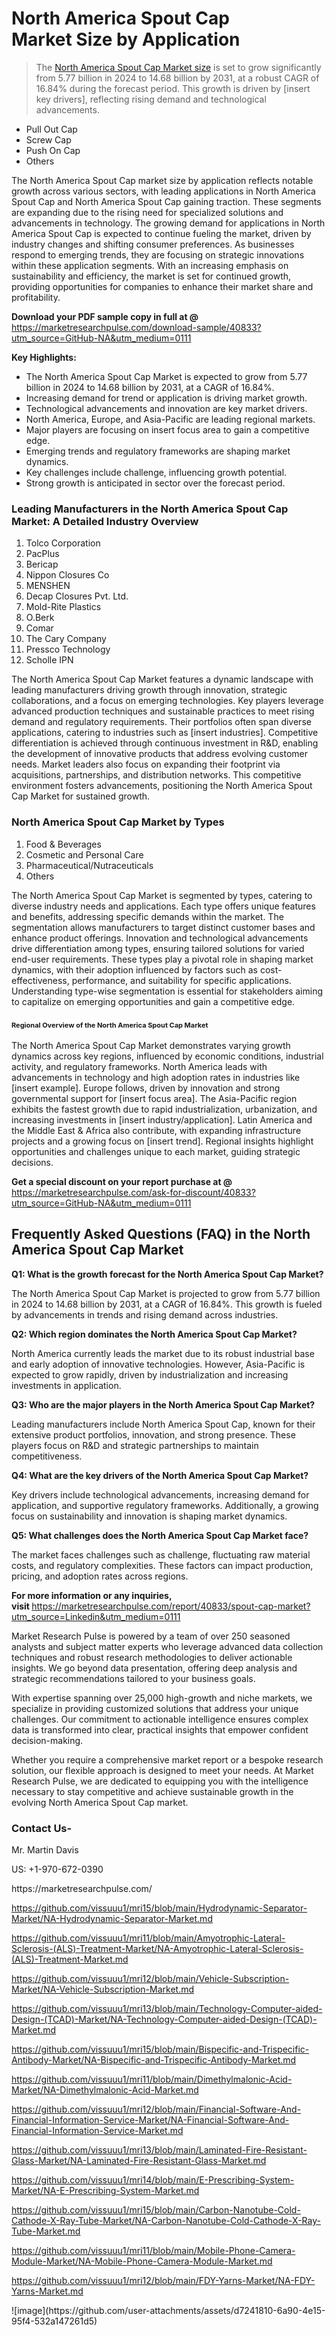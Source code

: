 <h1>North America Spout Cap Market&nbsp;Size by Application</h1><blockquote><p>The <a href="https://marketresearchpulse.com/download-sample/40833?utm_source=GitHub-NA&amp;utm_medium=0111">North America Spout Cap Market size</a> is set to grow significantly from 5.77 billion in 2024 to 14.68 billion by 2031, at a robust CAGR of 16.84% during the forecast period. This growth is driven by [insert key drivers], reflecting rising demand and technological advancements.</p></blockquote><ul><li>Pull Out Cap<li> Screw Cap<li> Push On Cap<li> Others</li></ul><p>The North America Spout Cap market size by application reflects notable growth across various sectors, with leading applications in North America Spout Cap and North America Spout Cap gaining traction. These segments are expanding due to the rising need for specialized solutions and advancements in technology. The growing demand for applications in North America Spout Cap is expected to continue fueling the market, driven by industry changes and shifting consumer preferences. As businesses respond to emerging trends, they are focusing on strategic innovations within these application segments. With an increasing emphasis on sustainability and efficiency, the market is set for continued growth, providing opportunities for companies to enhance their market share and profitability.</p><p><strong>Download your PDF sample copy in full at @ </strong><a href="https://marketresearchpulse.com/download-sample/40833?utm_source=GitHub-NA&amp;utm_medium=0111">https://marketresearchpulse.com/download-sample/40833?utm_source=GitHub-NA&amp;utm_medium=0111</a></p><p><strong>Key Highlights: </strong></p><ul><li>The North America Spout Cap Market is expected to grow from 5.77 billion in 2024 to 14.68 billion by 2031, at a CAGR of 16.84%.</li><li>Increasing demand for trend or application is driving market growth.</li><li>Technological advancements and innovation are key market drivers.</li><li>North America, Europe, and Asia-Pacific are leading regional markets.</li><li>Major players are focusing on insert focus area to gain a competitive edge.</li><li>Emerging trends and regulatory frameworks are shaping market dynamics.</li><li>Key challenges include challenge, influencing growth potential.</li><li>Strong growth is anticipated in sector over the forecast period.</li></ul><h3>Leading Manufacturers in the North America Spout Cap Market: A Detailed Industry Overview</h3><ol><li>Tolco Corporation</li><li>PacPlus</li><li>Bericap</li><li>Nippon Closures Co</li><li>MENSHEN</li><li>Decap Closures Pvt. Ltd.</li><li>Mold-Rite Plastics</li><li>O.Berk</li><li>Comar</li><li>The Cary Company</li><li>Pressco Technology</li><li>Scholle IPN</li></ol><div class="flex max-w-full flex-col flex-grow"><div class="min-h-8 text-message flex w-full flex-col items-end gap-2 whitespace-normal break-words [.text-message+&amp;]:mt-5" dir="auto" data-message-author-role="assistant" data-message-id="fd8432e4-4910-450d-b182-61b7bfb0a01f" data-message-model-slug="gpt-4o"><div class="flex w-full flex-col gap-1 empty:hidden first:pt-[3px]"><div class="markdown prose w-full break-words dark:prose-invert light"><p>The North America Spout Cap Market features a dynamic landscape with leading manufacturers driving growth through innovation, strategic collaborations, and a focus on emerging technologies. Key players leverage advanced production techniques and sustainable practices to meet rising demand and regulatory requirements. Their portfolios often span diverse applications, catering to industries such as [insert industries]. Competitive differentiation is achieved through continuous investment in R&amp;D, enabling the development of innovative products that address evolving customer needs. Market leaders also focus on expanding their footprint via acquisitions, partnerships, and distribution networks. This competitive environment fosters advancements, positioning the North America Spout Cap Market for sustained growth.</p></div></div></div></div><h3>North America Spout Cap Market by Types</h3><ol><li>Food & Beverages<li> Cosmetic and Personal Care<li> Pharmaceutical/Nutraceuticals<li> Others</li></ol><div class="flex max-w-full flex-col flex-grow"><div class="min-h-8 text-message flex w-full flex-col items-end gap-2 whitespace-normal break-words [.text-message+&amp;]:mt-5" dir="auto" data-message-author-role="assistant" data-message-id="084470be-0bb7-4664-bddf-5156b4f41249" data-message-model-slug="gpt-4o-mini"><div class="flex w-full flex-col gap-1 empty:hidden first:pt-[3px]"><div class="markdown prose w-full break-words dark:prose-invert light"><p>The North America Spout Cap Market is segmented by types, catering to diverse industry needs and applications. Each type offers unique features and benefits, addressing specific demands within the market. The segmentation allows manufacturers to target distinct customer bases and enhance product offerings. Innovation and technological advancements drive differentiation among types, ensuring tailored solutions for varied end-user requirements. These types play a pivotal role in shaping market dynamics, with their adoption influenced by factors such as cost-effectiveness, performance, and suitability for specific applications. Understanding type-wise segmentation is essential for stakeholders aiming to capitalize on emerging opportunities and gain a competitive edge.</p></div></div></div></div><h3><span style="font-size: 11px;">Regional Overview of the North America Spout Cap Market</span></h3><div class="flex max-w-full flex-col flex-grow"><div class="min-h-8 text-message flex w-full flex-col items-end gap-2 whitespace-normal break-words [.text-message+&amp;]:mt-5" dir="auto" data-message-author-role="assistant" data-message-id="e9038762-ce64-4e30-91c9-9bd413514231" data-message-model-slug="gpt-4o-mini"><div class="flex w-full flex-col gap-1 empty:hidden first:pt-[3px]"><div class="markdown prose w-full break-words dark:prose-invert light"><p>The North America Spout Cap Market demonstrates varying growth dynamics across key regions, influenced by economic conditions, industrial activity, and regulatory frameworks. North America leads with advancements in technology and high adoption rates in industries like [insert example]. Europe follows, driven by innovation and strong governmental support for [insert focus area]. The Asia-Pacific region exhibits the fastest growth due to rapid industrialization, urbanization, and increasing investments in [insert industry/application]. Latin America and the Middle East &amp; Africa also contribute, with expanding infrastructure projects and a growing focus on [insert trend]. Regional insights highlight opportunities and challenges unique to each market, guiding strategic decisions.</p></div></div></div></div><p><strong>Get a special discount on your report purchase at @ </strong><a href="https://marketresearchpulse.com/ask-for-discount/40833?utm_source=GitHub-NA&amp;utm_medium=0111">https://marketresearchpulse.com/ask-for-discount/40833?utm_source=GitHub-NA&amp;utm_medium=0111</a></p><h2>Frequently Asked Questions (FAQ) in the North America Spout Cap Market</h2><p><strong>Q1: What is the growth forecast for the North America Spout Cap Market?</strong></p><p>The North America Spout Cap Market is projected to grow from 5.77 billion in 2024 to 14.68 billion by 2031, at a CAGR of 16.84%. This growth is fueled by advancements in trends and rising demand across industries.</p><p><strong>Q2: Which region dominates the North America Spout Cap Market?</strong></p><p>North America currently leads the market due to its robust industrial base and early adoption of innovative technologies. However, Asia-Pacific is expected to grow rapidly, driven by industrialization and increasing investments in application.</p><p><strong>Q3: Who are the major players in the North America Spout Cap Market?</strong></p><p>Leading manufacturers include North America Spout Cap, known for their extensive product portfolios, innovation, and strong presence. These players focus on R&amp;D and strategic partnerships to maintain competitiveness.</p><p><strong>Q4: What are the key drivers of the North America Spout Cap Market?</strong></p><p>Key drivers include technological advancements, increasing demand for application, and supportive regulatory frameworks. Additionally, a growing focus on sustainability and innovation is shaping market dynamics.</p><p><strong>Q5: What challenges does the North America Spout Cap Market face?</strong></p><p>The market faces challenges such as challenge, fluctuating raw material costs, and regulatory complexities. These factors can impact production, pricing, and adoption rates across regions.</p><p><strong>For more information or any inquiries, visit&nbsp;</strong><a href="https://marketresearchpulse.com/report/40833/spout-cap-market?utm_source=Linkedin&utm_medium=0111">https://marketresearchpulse.com/report/40833/spout-cap-market?utm_source=Linkedin&utm_medium=0111</a></p><p>Market Research Pulse is powered by a team of over 250 seasoned analysts and subject matter experts who leverage advanced data collection techniques and robust research methodologies to deliver actionable insights. We go beyond data presentation, offering deep analysis and strategic recommendations tailored to your business goals.</p><p>With expertise spanning over 25,000 high-growth and niche markets, we specialize in providing customized solutions that address your unique challenges. Our commitment to actionable intelligence ensures complex data is transformed into clear, practical insights that empower confident decision-making.</p><p>Whether you require a comprehensive market report or a bespoke research solution, our flexible approach is designed to meet your needs. At Market Research Pulse, we are dedicated to equipping you with the intelligence necessary to stay competitive and achieve sustainable growth in the evolving North America Spout Cap market.</p><h3><strong>Contact Us-</strong></h3><p>Mr. Martin Davis</p><p>US: +1-970-672-0390</p><p>https://marketresearchpulse.com/</p><p><a href="https://github.com/vissuuu1/mri15/blob/main/Hydrodynamic-Separator-Market/NA-Hydrodynamic-Separator-Market.md">https://github.com/vissuuu1/mri15/blob/main/Hydrodynamic-Separator-Market/NA-Hydrodynamic-Separator-Market.md</a></p><p><a href="https://github.com/vissuuu1/mri11/blob/main/Amyotrophic-Lateral-Sclerosis-(ALS)-Treatment-Market/NA-Amyotrophic-Lateral-Sclerosis-(ALS)-Treatment-Market.md">https://github.com/vissuuu1/mri11/blob/main/Amyotrophic-Lateral-Sclerosis-(ALS)-Treatment-Market/NA-Amyotrophic-Lateral-Sclerosis-(ALS)-Treatment-Market.md</a></p><p><a href="https://github.com/vissuuu1/mri12/blob/main/Vehicle-Subscription-Market/NA-Vehicle-Subscription-Market.md">https://github.com/vissuuu1/mri12/blob/main/Vehicle-Subscription-Market/NA-Vehicle-Subscription-Market.md</a></p><p><a href="https://github.com/vissuuu1/mri13/blob/main/Technology-Computer-aided-Design-(TCAD)-Market/NA-Technology-Computer-aided-Design-(TCAD)-Market.md">https://github.com/vissuuu1/mri13/blob/main/Technology-Computer-aided-Design-(TCAD)-Market/NA-Technology-Computer-aided-Design-(TCAD)-Market.md</a></p><p><a href="https://github.com/vissuuu1/mri15/blob/main/Bispecific-and-Trispecific-Antibody-Market/NA-Bispecific-and-Trispecific-Antibody-Market.md">https://github.com/vissuuu1/mri15/blob/main/Bispecific-and-Trispecific-Antibody-Market/NA-Bispecific-and-Trispecific-Antibody-Market.md</a></p><p><a href="https://github.com/vissuuu1/mri11/blob/main/Dimethylmalonic-Acid-Market/NA-Dimethylmalonic-Acid-Market.md">https://github.com/vissuuu1/mri11/blob/main/Dimethylmalonic-Acid-Market/NA-Dimethylmalonic-Acid-Market.md</a></p><p><a href="https://github.com/vissuuu1/mri12/blob/main/Financial-Software-And-Financial-Information-Service-Market/NA-Financial-Software-And-Financial-Information-Service-Market.md">https://github.com/vissuuu1/mri12/blob/main/Financial-Software-And-Financial-Information-Service-Market/NA-Financial-Software-And-Financial-Information-Service-Market.md</a></p><p><a href="https://github.com/vissuuu1/mri13/blob/main/Laminated-Fire-Resistant-Glass-Market/NA-Laminated-Fire-Resistant-Glass-Market.md">https://github.com/vissuuu1/mri13/blob/main/Laminated-Fire-Resistant-Glass-Market/NA-Laminated-Fire-Resistant-Glass-Market.md</a></p><p><a href="https://github.com/vissuuu1/mri14/blob/main/E-Prescribing-System-Market/NA-E-Prescribing-System-Market.md">https://github.com/vissuuu1/mri14/blob/main/E-Prescribing-System-Market/NA-E-Prescribing-System-Market.md</a></p><p><a href="https://github.com/vissuuu1/mri15/blob/main/Carbon-Nanotube-Cold-Cathode-X-Ray-Tube-Market/NA-Carbon-Nanotube-Cold-Cathode-X-Ray-Tube-Market.md">https://github.com/vissuuu1/mri15/blob/main/Carbon-Nanotube-Cold-Cathode-X-Ray-Tube-Market/NA-Carbon-Nanotube-Cold-Cathode-X-Ray-Tube-Market.md</a></p><p><a href="https://github.com/vissuuu1/mri11/blob/main/Mobile-Phone-Camera-Module-Market/NA-Mobile-Phone-Camera-Module-Market.md">https://github.com/vissuuu1/mri11/blob/main/Mobile-Phone-Camera-Module-Market/NA-Mobile-Phone-Camera-Module-Market.md</a></p><p><a href="https://github.com/vissuuu1/mri12/blob/main/FDY-Yarns-Market/NA-FDY-Yarns-Market.md">https://github.com/vissuuu1/mri12/blob/main/FDY-Yarns-Market/NA-FDY-Yarns-Market.md</a></p>
![image](https://github.com/user-attachments/assets/d7241810-6a90-4e15-95f4-532a147261d5)
